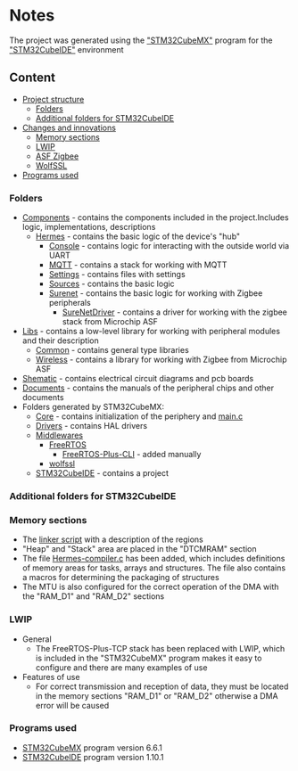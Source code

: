 # Notes
  The project was generated using the ["STM32CubeMX"]() program for the ["STM32CubeIDE"]() environment

## Content
- [Project structure](#notes)
  - [Folders](#content)
  - [Additional folders for STM32CubeIDE](#additional-folders-for-stm32cubeide)
- [Changes and innovations](#changes-and-innovations)
  - [Memory sections](#memory-sections)
  - [LWIP](#lwip)
  - [ASF Zigbee](#asf-zigbee)
  - [WolfSSL](#wolfssl)
- [Programs used](#programs-used)

### Folders
- [Components](/Components) - contains the components included in the project.Includes logic, implementations, descriptions
  - [Hermes](/Components/Hermes) - contains the basic logic of the device's "hub"
    - [Console](/Components/Hermes/Console) - contains logic for interacting with the outside world via UART
    - [MQTT](/MQTT) - contains a stack for working with MQTT
    - [Settings](/Components/Hermes/Settings) - contains files with settings
    - [Sources](/Components/Hermes/Sources) - contains the basic logic
    - [Surenet](/Components/Hermes/Surenet) - contains the basic logic for working with Zigbee peripherals
      - [SureNetDriver](/Components/Hermes/Surenet/SureNetDriver) - contains a driver for working with the zigbee stack from Microchip ASF
- [Libs](/Libs) - contains a low-level library for working with peripheral modules and their description
  - [Common](/Libs/Common) - contains general type libraries
  - [Wireless](/Libs/Wireless) - contains a library for working with Zigbee from Microchip ASF
- [Shematic](/Shematic) - contains electrical circuit diagrams and pcb boards
- [Documents](/Documents) - contains the manuals of the peripheral chips and other documents
- Folders generated by STM32CubeMX:
  - [Core](/Core) - contains initialization of the periphery and [main.c](/Core/Src/main.c)
  - [Drivers](/Drivers) - contains HAL drivers
  - [Middlewares](/Middlewares)
    - [FreeRTOS](/Middlewares/Third_Party/FreeRTOS/Source)
      - [FreeRTOS-Plus-CLI](/Middlewares/Third_Party/FreeRTOS/FreeRTOS-Plus-CLI) - added manually
    - [wolfssl](/Middlewares/Third_Party/wolfSSL_wolfSSL_wolfSSL/wolfssl)
  - [STM32CubeIDE](/STM32CubeIDE) - contains a project

### Additional folders for STM32CubeIDE


### Memory sections
  - The [linker script](/STM32CubeIDE/STM32H723ZGTX_FLASH.ld) with a description of the regions
  - "Heap" and "Stack" area are placed in the "DTCMRAM" section
  - The file [Hermes-compiler.c](/Components/Hermes/Sources/Hermes-compiller.h) has been added, which includes definitions of memory areas for tasks, arrays and structures. The file also contains a macros for determining the packaging of structures
  - The MTU is also configured for the correct operation of the DMA with the "RAM_D1" and "RAM_D2" sections

### LWIP
  - General
    - The FreeRTOS-Plus-TCP stack has been replaced with LWIP, which is included in the "STM32CubeMX" program makes it easy to configure and there are many examples of use
  - Features of use
    - For correct transmission and reception of data, they must be located in the memory sections "RAM_D1" or "RAM_D2" otherwise a DMA error will be caused
  



### Programs used
- [STM32CubeMX](https://www.st.com/en/development-tools/stm32cubemx.html) program version 6.6.1
- [STM32CubeIDE](https://www.st.com/en/development-tools/stm32cubeide.html) program version 1.10.1